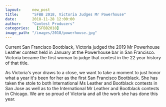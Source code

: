 ```yaml
---
layout:     new_post
title:      "SFBB 2018, Victoria Judges Mr Powerhouse"
date:       2018-11-28 12:00:00
author:     "Contest Producers"
categories:   [SFBB2018]
image_path: "/images/2018/powerhouse.jpg"
---
```


Current San Francisco Bootblack, Victoria judged the 2019 Mr Powerhouse Leather contest held in January at the Powerhouse bar in San Francisco. Victoria became the first woman to judge that contest in the 22 year history of that title.

As Victoria's year draws to a close, we want to take a moment to just honor what a year it's been for her as the first San Francisco Bootblack. She has taken the stole to both International Ms Leather and Bootblack contests in San Jose as well as to the International Mr Leather and Bootblack contests in Chicago. We are so proud of Victoria and all the work she has done this year.
